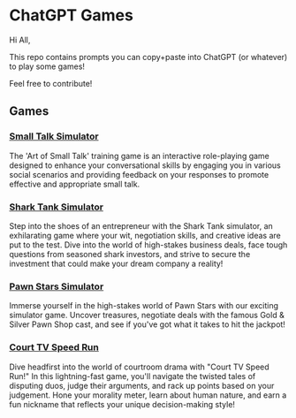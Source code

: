 # ChatGPT Games

Hi All,

This repo contains prompts you can copy+paste into ChatGPT (or whatever) to play some games!

Feel free to contribute!

## Games

### [Small Talk Simulator](games/small-talk-simulator.md)
The 'Art of Small Talk' training game is an interactive role-playing game designed to enhance your conversational skills by engaging you in various social scenarios and providing feedback on your responses to promote effective and appropriate small talk.

### [Shark Tank Simulator](games/shark-tank-simulator.md)
Step into the shoes of an entrepreneur with the Shark Tank simulator, an exhilarating game where your wit, negotiation skills, and creative ideas are put to the test. Dive into the world of high-stakes business deals, face tough questions from seasoned shark investors, and strive to secure the investment that could make your dream company a reality!

### [Pawn Stars Simulator](games/pawn-stars-simulator.md)
Immerse yourself in the high-stakes world of Pawn Stars with our exciting simulator game. Uncover treasures, negotiate deals with the famous Gold & Silver Pawn Shop cast, and see if you've got what it takes to hit the jackpot!

### [Court TV Speed Run](games/court-tv-speed-run.md)
Dive headfirst into the world of courtroom drama with "Court TV Speed Run!" In this lightning-fast game, you'll navigate the twisted tales of disputing duos, judge their arguments, and rack up points based on your judgement. Hone your morality meter, learn about human nature, and earn a fun nickname that reflects your unique decision-making style!